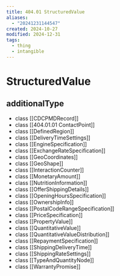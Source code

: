 ```yaml
---
title: 404.01 StructuredValue
aliases:
  - "20241231144547"
created: 2024-10-27
modified: 2024-12-31
tags:
  - thing
  - intangible
---
```

# StructuredValue

## additionalType
- class [[CDCPMDRecord]]
- class [[404.01.01 ContactPoint]]
- class [[DefinedRegion]]
- class [[DeliveryTimeSettings]]
- class [[EngineSpecification]]
- class [[ExchangeRateSpecification]]
- class [[GeoCoordinates]]
- class [[GeoShape]]
- class [[InteractionCounter]]
- class [[MonetaryAmount]]
- class [[NutritionInformation]]
- class [[OfferShippingDetails]]
- class [[OpeningHoursSpecification]]
- class [[OwnershipInfo]]
- class [[PostalCodeRangeSpecification]]
- class [[PriceSpecification]]
- class [[PropertyValue]]
- class [[QuantitativeValue]]
- class [[QuantitativeValueDistribution]]
- class [[RepaymentSpecification]]
- class [[ShippingDeliveryTime]]
- class [[ShippingRateSettings]]
- class [[TypeAndQuantityNode]]
- class [[WarrantyPromise]]

